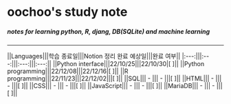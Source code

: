 oochoo's study note
=====================

##### notes for learning python, R, djang, DB(SQLite) and machine learning
* * *

 ||Languages|||학습 종료일|||Notion 정리 완료 예상일|||완료 여부||
 |:---:|||:---:|||:---:|||:---:||
 ||Python interface|||22/10/25|||22/10/30|[ ]||
 ||Python programming|||22/12/08|||22/12/16|[ ]||
 ||R programming|||22/11/23|||22/12/02|||[ ]||
 ||SQL||| - ||| - |||[ ]||
 ||HTML||| - ||| - |||[ ]||
 ||CSS||| - ||| - |||[ ]||
 ||JavaScript||| - ||| - |||[ ]||
 ||MariaDB||| - ||| - |||[ ]||
